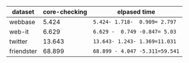 dataset | core-checking | elpased time
--- | --- | ---
webbase | 5.424 | `5.424- 1.718-  0.909= 2.797`
web-it |  6.629  | `6.629 -  0.749 -0.847= 5.03`
twitter | 13.643 | `13.643- 1.243- 1.369=11.031`
friendster | 68.899 | `68.899 - 4.047 -5.311=59.541`